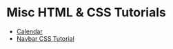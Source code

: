 # Misc HTML & CSS Tutorials

* [Calendar](calendar.md)
* [Navbar CSS Tutorial](navbar-css-tutorial.md)
